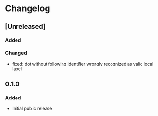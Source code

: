 # Changelog

## [Unreleased]

### Added

### Changed

- fixed: dot without following identifier wrongly recognized as valid local label
          

## 0.1.0

### Added

- Initial public release
